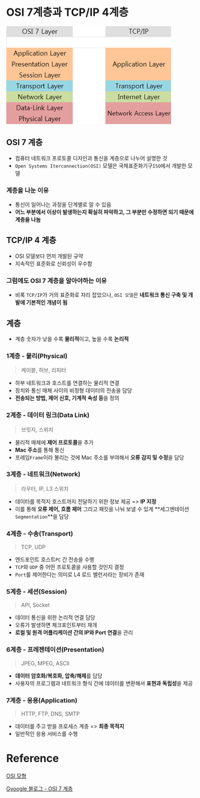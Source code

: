 # OSI 7계층과 TCP/IP 4계층

![img.png](img.png)

## OSI 7 계층
- 컴퓨터 네트워크 프로토콜 디자인과 통신을 계층으로 나누어 설명한 것
- `Open Systems Iterconnection(OSI)` 모델은 국제표준화기구`ISO`에서 개발한 모델

### 계층을 나눈 이유
- 통신이 일어나는 과정을 단계별로 알 수 있음
- **어느 부분에서 이상이 발생하는지 확실히 파악하고, 그 부분만 수정하면 되기 때문에 계층을 나눔**

## TCP/IP 4 계층
- OSI 모델보다 먼저 개발된 규약
- 지속적인 표준화로 신뢰성이 우수함

### 그럼에도 OSI 7 계층을 알아야하는 이유
- 비록 `TCP/IP`가 거의 표준화로 자리 잡았으나, `OSI 모델`은 **네트워크 통신 구축 및 개발에 기본적인 개념이 됨**

## 계층
- 계층 숫자가 낮을 수록 **물리적**이고, 높을 수록 **논리적**

### 1계층 - 물리(Physical)
> 케이블, 허브, 리피터
- 하부 네트워크과 호스트를 연결하는 물리적 연결
- 장치와 통신 매체 사이의 비정형 데이터의 전송을 담당
- **전송되는 방법, 제어 신호, 기계적 속성 등**을 정의

### 2계층 - 데이터 링크(Data Link)
> 브릿지, 스위치
- 물리적 매체에 **제어 프로토콜**을 추가
- **Mac 주소**를 통해 통신
- 프레임`Frame`이라 불리는 것에 Mac 주소를 부여해서 **오류 감지 및 수정**을 담당

### 3계층 - 네트워크(Network)
> 라우터, IP, L3 스위치
- 데이터를 목적지 호스트까지 전달하기 위한 정보 제공 => **IP 지정**
- 이를 통해 **오류 제어, 흐름 제어** 그리고 패킷을 나눠 보낼 수 있게 **세그멘테이션`Segmentation`**을 담당

### 4계층 - 수송(Transport)
> TCP, UDP
- 엔드포인트 호스트`PC` 간 전송을 수행
- `TCP`와 `UDP` 중 어떤 프로토콜을 사용할 것인지 결정
- `Port`를 제어한다는 의미로 L4 로드 밸런서라는 장비가 존재

### 5계층 - 세션(Session)
> API, Socket
- 데이터 통신을 위한 논리적 연결 담당
- 오류가 발생하면 체크포인트부터 재개
- **로컬 및 원격 어플리케이션 간의 IP와 Port 연결**을 관리

### 6계층 - 프레젠테이션(Presentation)
> JPEG, MPEG, ASCII
- **데이터 암호화/복호화, 압축/해제**를 담당
- 사용자의 프로그램과 네트워크 형식 간에 데이터를 변환해서 **표현과 독립성**을 제공

### 7계층 - 응용(Application)
> HTTP, FTP, DNS, SMTP
- 데이터를 주고 받을 프로세스 계층 => **최종 목적지**
- 일반적인 응용 서비스를 수행

# Reference

[OSI 모형](https://ko.wikipedia.org/wiki/OSI_모형)

[Gyoogle 블로그 - OSI 7 계층](https://gyoogle.dev/blog/computer-science/network/OSI%207%EA%B3%84%EC%B8%B5.html)